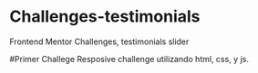 # Challenges-testimonials
Frontend Mentor Challenges, testimonials slider

#Primer Challege
Resposive challenge utilizando html, css, y js. 
